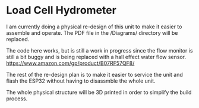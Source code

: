 # Load Cell Hydrometer

I am currently doing a physical re-design of this unit to make it easier to assemble and operate. The PDF file in the /Diagrams/ directory will be replaced.

The code here works, but is still a work in progress since the flow monitor is still a bit buggy and is being replaced with a hall effect water flow sensor. https://www.amazon.com/gp/product/B07RF57QF8/

The rest of the re-design plan is to make it easier to service the unit and flash the ESP32 without having to disassmble the whole unit.

The whole physical structure will be 3D printed in order to simplify the build process.
